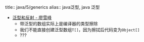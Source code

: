 title:: java/5/generics
alias:: java泛型, java 泛型
- [泛型和反射 - 廖雪峰](https://www.liaoxuefeng.com/wiki/1252599548343744/1265105940850016)
  - 带泛型的数组实际上是编译器的类型擦除
  - 我们不能直接创建泛型数组`T[]`，因为擦拭后代码变为`Object[]`
  - ???